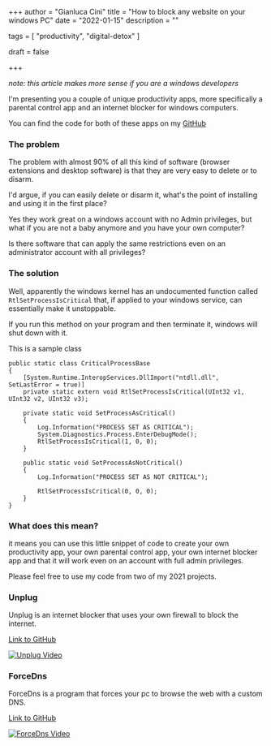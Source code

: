 +++
author = "Gianluca Cini"
title = "How to block any website on your windows PC"
date = "2022-01-15"
description = ""

tags = [
    "productivity",
    "digital-detox"
]

draft = false

+++

*note: this article makes more sense if you are a windows developers*

I'm presenting you a couple of unique productivity apps, more specifically a parental control app and an internet blocker for windows computers.

You can find the code for both of these apps on my [GitHub](https://github.com/gianlucacini)

### The problem 

The problem with almost 90% of all this kind of software (browser extensions and desktop software) is that they are very easy to delete or to disarm. 

I'd argue, if you can easily delete or disarm it, what's the point of installing and using it in the first place?

Yes they work great on a windows account with no Admin privileges, but what if you are not a baby anymore and you have your own computer? 

Is there software that can apply the same restrictions even on an administrator account with all privileges?

### The solution

Well, apparently the windows kernel has an undocumented function called `RtlSetProcessIsCritical` that, if applied to your windows service, can essentially make it unstoppable. 

If you run this method on your program and then terminate it, windows will shut down with it.

This is a sample class 

```
public static class CriticalProcessBase
{
    [System.Runtime.InteropServices.DllImport("ntdll.dll", SetLastError = true)]
    private static extern void RtlSetProcessIsCritical(UInt32 v1, UInt32 v2, UInt32 v3);

    private static void SetProcessAsCritical()
    {
        Log.Information("PROCESS SET AS CRITICAL");
        System.Diagnostics.Process.EnterDebugMode();
        RtlSetProcessIsCritical(1, 0, 0);
    }

    public static void SetProcessAsNotCritical()
    {
        Log.Information("PROCESS SET AS NOT CRITICAL");

        RtlSetProcessIsCritical(0, 0, 0);
    }
}
```

### What does this mean?
it means you can use this little snippet of code to create your own productivity app, your own parental control app, your own internet blocker app and that it will work even on an account with full admin privileges.

Please feel free to use my code from two of my 2021 projects.

### Unplug
Unplug is an internet blocker that uses your own firewall to block the internet. 

[Link to GitHub](https://github.com/gianlucacini/Unplug)

[![Unplug Video](https://img.youtube.com/vi/SWtYqL6xvuE/0.jpg)](https://www.youtube.com/watch?v=SWtYqL6xvuE)

### ForceDns
ForceDns is a program that forces your pc to browse the web with a custom DNS.

[Link to GitHub](https://github.com/gianlucacini/ForceDNS)

[![ForceDns Video](https://img.youtube.com/vi/7jko4yOmCnk/0.jpg)](https://www.youtube.com/watch?v=7jko4yOmCnk)


